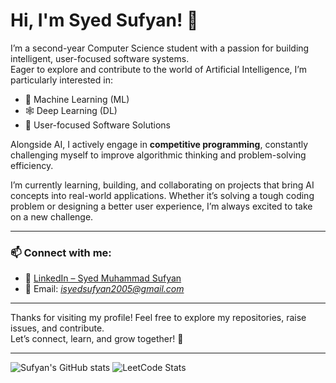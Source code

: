 # Hi, I'm Syed Sufyan! 👋

I’m a second-year Computer Science student with a passion for building intelligent, user-focused software systems.  
Eager to explore and contribute to the world of Artificial Intelligence, I’m particularly interested in:

- 🧠 Machine Learning (ML)
- 🕸️ Deep Learning (DL)
- 👥 User-focused Software Solutions

Alongside AI, I actively engage in **competitive programming**, constantly challenging myself to improve algorithmic thinking and problem-solving efficiency.

I’m currently learning, building, and collaborating on projects that bring AI concepts into real-world applications. Whether it’s solving a tough coding problem or designing a better user experience, I’m always excited to take on a new challenge.

---

### 📫 Connect with me:
- 💼 [LinkedIn – Syed Muhammad Sufyan](https://www.linkedin.com/in/syed-muhammad-sufyan-b02412368)
- 📧 Email: *isyedsufyan2005@gmail.com* <!-- Replace this with your email if you want -->

---

Thanks for visiting my profile! Feel free to explore my repositories, raise issues, and contribute.  
Let’s connect, learn, and grow together! 🚀

---

![Sufyan's GitHub stats](https://github-readme-stats.vercel.app/api?username=syedsufyan-coder&show_icons=true&theme=dark)
![LeetCode Stats](https://leetcard.jacoblin.cool/syed-sufyan?theme=dark&font=Baloo%202&ext=activity)
